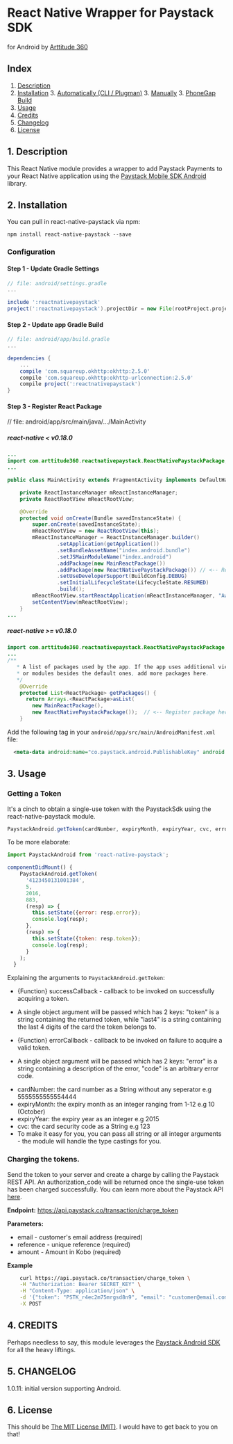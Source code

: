 # React Native Wrapper for Paystack SDK

for Android by [Arttitude 360](http://www.arttitude360.com)

## Index

1. [Description](#1-description)
2. [Installation](#3-installation)
	3. [Automatically (CLI / Plugman)](#automatically-cli--plugman)
	3. [Manually](#manually)
	3. [PhoneGap Build](#phonegap-build)
3. [Usage](#3-usage)
4. [Credits](#4-credits)
5. [Changelog](#5-changelog)
6. [License](#6-license)

## 1. Description

This React Native module provides a wrapper to add Paystack Payments to your React Native application using the [Paystack Mobile SDK Android](https://github.com/PaystackHQ/paystack-android) library.

## 2. Installation

You can pull in react-native-paystack via npm:

```shell
npm install react-native-paystack --save
```

### Configuration

#### Step 1 - Update Gradle Settings

```gradle
// file: android/settings.gradle
...

include ':reactnativepaystack'
project(':reactnativepaystack').projectDir = new File(rootProject.projectDir, '../node_modules/react-native-paystack/android')
```

#### Step 2 - Update app Gradle Build

```gradle
// file: android/app/build.gradle
...

dependencies {
    ...
    compile 'com.squareup.okhttp:okhttp:2.5.0'
    compile 'com.squareup.okhttp:okhttp-urlconnection:2.5.0'
    compile project(':reactnativepaystack')
}
```

#### Step 3 - Register React Package

// file: android/app/src/main/java/.../MainActivity

##### react-native < v0.18.0

```java
...
import com.arttitude360.reactnativepaystack.ReactNativePaystackPackage; // <-- import
...

public class MainActivity extends FragmentActivity implements DefaultHardwareBackBtnHandler {

    private ReactInstanceManager mReactInstanceManager;
    private ReactRootView mReactRootView;

    @Override
    protected void onCreate(Bundle savedInstanceState) {
        super.onCreate(savedInstanceState);
        mReactRootView = new ReactRootView(this);
        mReactInstanceManager = ReactInstanceManager.builder()
                .setApplication(getApplication())
                .setBundleAssetName("index.android.bundle")
                .setJSMainModuleName("index.android")
                .addPackage(new MainReactPackage())
                .addPackage(new ReactNativePaystackPackage()) // <-- Register package here
                .setUseDeveloperSupport(BuildConfig.DEBUG)
                .setInitialLifecycleState(LifecycleState.RESUMED)
                .build();
        mReactRootView.startReactApplication(mReactInstanceManager, "AwesomeProject", null);
        setContentView(mReactRootView);
    }
...
```

##### react-native >= v0.18.0

```java
import com.arttitude360.reactnativepaystack.ReactNativePaystackPackage;  // <-- import
...
/**
   * A list of packages used by the app. If the app uses additional views
   * or modules besides the default ones, add more packages here.
   */
    @Override
    protected List<ReactPackage> getPackages() {
      return Arrays.<ReactPackage>asList(
        new MainReactPackage(),
        new ReactNativePaystackPackage());  // <-- Register package here
    }
```


Add the following tag in your `android/app/src/main/AndroidManifest.xml` file:

```xml
  <meta-data android:name="co.paystack.android.PublishableKey" android:value="INSERT-PUBLIC-KEY-HERE"/>
```

## 3. Usage

### Getting a Token
It's a cinch to obtain a single-use token with the PaystackSdk using the react-native-paystack module.

```js
PaystackAndroid.getToken(cardNumber, expiryMonth, expiryYear, cvc, errorCallback, successCallback);
```
To be more elaborate:

```js
import PaystackAndroid from 'react-native-paystack';

componentDidMount() {
    PaystackAndroid.getToken(
      '4123450131001384', 
      5, 
      2016, 
      883, 
      (resp) => {
        this.setState({error: resp.error});
        console.log(resp);
      },
      (resp) => {
        this.setState({token: resp.token});
        console.log(resp);
      }
    );
  }
```

Explaining the arguments to `PaystackAndroid.getToken`:

+ {Function} successCallback - callback to be invoked on successfully acquiring a token.
 * A single object argument will be passed which has 2 keys: "token" is a string containing the returned token, while "last4" is a string containing the last 4 digits of the card the token belongs to.
+ {Function} errorCallback - callback to be invoked on failure to acquire a valid token.
 * A single object argument will be passed which has 2 keys: "error" is a string containing a description of the error, "code" is an arbitrary error code.
+ cardNumber: the card number as a String without any seperator e.g 5555555555554444
+ expiryMonth: the expiry month as an integer ranging from 1-12 e.g 10 (October)
+ expiryYear: the expiry year as an integer e.g 2015
+ cvc: the card security code as a String e.g 123
+ To make it easy for you, you can pass all string or all integer arguments - the module will handle the type castings for you.

### Charging the tokens. 
Send the token to your server and create a charge by calling the Paystack REST API. An authorization_code will be returned once the single-use token has been charged successfully. You can learn more about the Paystack API [here](https://developers.paystack.co/docs/getting-started).
 
 **Endpoint:** https://api.paystack.co/transaction/charge_token

 **Parameters:** 

 - email  - customer's email address (required)
 - reference - unique reference  (required)
 - amount - Amount in Kobo (required) 

**Example**

```bash
    curl https://api.paystack.co/transaction/charge_token \
    -H "Authorization: Bearer SECRET_KEY" \
    -H "Content-Type: application/json" \
    -d '{"token": "PSTK_r4ec2m75mrgsd8n9", "email": "customer@email.com", "amount": 10000, "reference": "amutaJHSYGWakinlade256"}' \
    -X POST

```


## 4. CREDITS

Perhaps needless to say, this module leverages the [Paystack Android SDK](https://github.com/PaystackHQ/paystack-android) for all the heavy liftings.

## 5. CHANGELOG

1.0.11: initial version supporting Android.

## 6. License

 This should be [The MIT License (MIT)](http://www.opensource.org/licenses/mit-license.html). I would have to get back to you on that!

